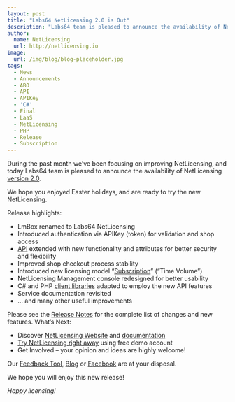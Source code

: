 ```yaml
---
layout: post
title: "Labs64 NetLicensing 2.0 is Out"
description: "Labs64 team is pleased to announce the availability of NetLicensing v2.0"
author:
  name: NetLicensing
  url: http://netlicensing.io
image:
  url: /img/blog/blog-placeholder.jpg
tags:
  - News
  - Announcements
  - ABO
  - API
  - APIKey
  - 'C#'
  - Final
  - LaaS
  - NetLicensing
  - PHP
  - Release
  - Subscription
---
```


During the past month we’ve been focusing on improving NetLicensing, and today Labs64 team is pleased to announce the availability of NetLicensing <a title="Release Notes - NetLicensing 2.0.0-FINAL" href="https://www.labs64.de/confluence/x/D4HH" target="_blank">version 2.0</a>.

We hope you enjoyed Easter holidays, and are ready to try the new NetLicensing.

Release highlights:

  * LmBox renamed to Labs64 NetLicensing
  * Introduced authentication via APIKey (token) for validation and shop access
  * <a title="NetLicensing API" href="https://www.labs64.de/confluence/x/pwCo" target="_blank">API</a> extended with new functionality and attributes for better security and flexibility
  * Improved shop checkout process stability
  * Introduced new licensing model &#8220;<a title="Licensing Model - Subscription" href="https://www.labs64.de/confluence/x/ugCo" target="_blank">Subscription</a>&#8221; (&#8220;Time Volume&#8221;)
  * NetLicensing Management console redesigned for better usability
  * C# and PHP <a title="Client Libraries and Sample Code" href="https://www.labs64.de/confluence/x/xgCo" target="_blank">client libraries</a> adapted to employ the new API features
  * Service documentation revisited
  * &#8230; and many other useful improvements

Please see the <a title="Release Notes - NetLicensing 2.0.0-FINAL" href="https://www.labs64.de/confluence/x/D4HH" target="_blank">Release Notes</a> for the complete list of changes and new features.
What’s Next:

  * Discover [NetLicensing Website](http://netlicensing.io "NetLicensing - Innovative License Management Solution") and <a title="NetLicensing Wiki" href="https://www.labs64.de/confluence/x/pgCo" target="_blank">documentation</a>
  * <a title="Try Labs64 NetLicensing Now!" href="https://go.netlicensing.io/console/v2/?lc=4b566c7e20&source=lmbox001" target="_blank">Try NetLicensing right away</a> using free demo account
  * Get Involved – your opinion and ideas are highly welcome!

Our <a title="NetLicensing Feedback" href="https://netlicensing.uservoice.com" target="_blank" rel="nofollow">Feedback Tool</a>, <a title="Labs64 Journal" href="/blog/">Blog</a> or <a title="Labs64 Social - Facebook" href="https://www.facebook.com/NetLicensing" target="_blank" rel="nofollow">Facebook</a> are at your disposal.

We hope you will enjoy this new release!

_Happy licensing!_
